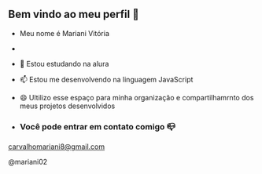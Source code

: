 ## Bem vindo ao meu perfil 👋

- Meu nome é Mariani Vitória
- 
- 💬 Estou estudando na alura
- 📫 Estou me desenvolvendo na linguagem JavaScript
- 😄 Ultilizo esse espaço para minha organização e compartilhamrnto dos meus projetos desenvolvidos

- ### Você pode entrar em contato comigo 📪

carvalhomariani8@gmail.com

@mariani02
